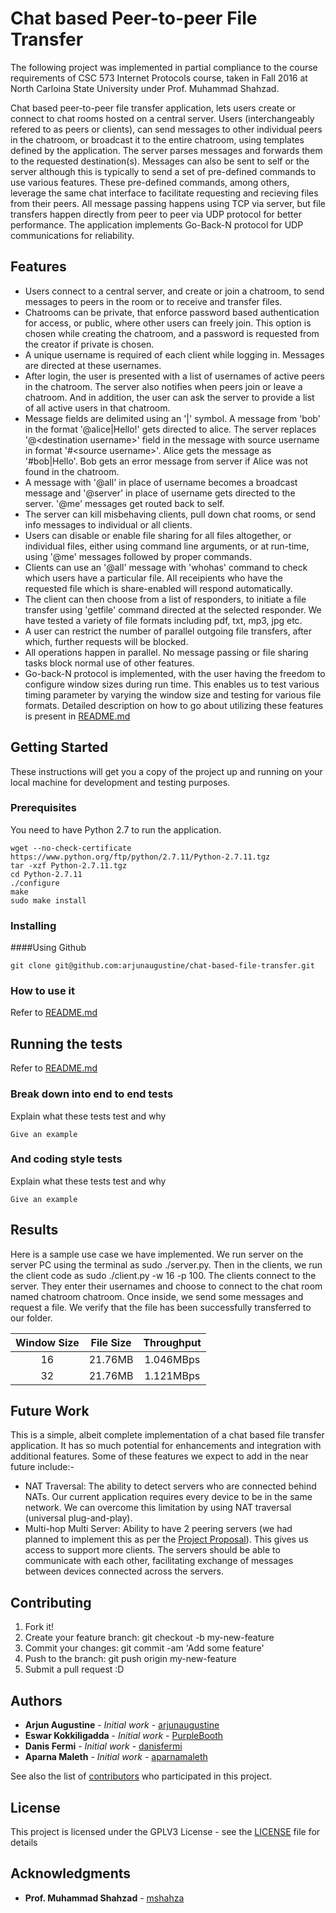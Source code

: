 # Chat based Peer-to-peer File Transfer

The following project was implemented in partial compliance to the course requirements of CSC 573 Internet Protocols course, taken in Fall 2016 at North Carloina State University under Prof. Muhammad Shahzad.


Chat based peer-to-peer file transfer application, lets users create or connect to chat rooms hosted on a central server. Users (interchangeably refered to as peers or clients), can send messages to other individual peers in the chatroom, or broadcast it to the entire chatroom, using templates defined by the application. The server parses messages and forwards them to the requested destination(s). Messages can also be sent to self or the server although this is typically to send a set of pre-defined commands to use various features. These pre-defined commands, among others, leverage the same chat interface to facilitate requesting and recieving files from their peers. All message passing happens using TCP via server, but file transfers happen directly from peer to peer via UDP protocol for better performance. The application implements Go-Back-N protocol for UDP communications for reliability.

## Features

* Users connect to a central server, and create or join a chatroom, to send messages to peers in the room or to receive and transfer files.
* Chatrooms can be private, that enforce password based authentication for access, or public, where other users can freely join. This option is chosen while creating the chatroom, and a password is requested from the creator if private is chosen.
* A unique username is required of each client while logging in. Messages are directed at these usernames.
* After login, the user is presented with a list of usernames of active peers in the chatroom. The server also notifies when peers join or leave a chatroom. And in addition, the user can ask the server to provide a list of all active users in that chatroom. 
* Message fields are delimited using an '|' symbol. A message from 'bob' in the format '@alice|Hello!' gets directed to alice. The server replaces '@\<destination username>' field in the message with source username in format '#\<source username>'. Alice gets the message as '#bob|Hello'. Bob gets an error message from server if Alice was not found in the chatroom.
* A message with '@all' in place of username becomes a broadcast message and '@server' in place of username gets directed to the server. '@me' messages get routed back to self.
* The server can kill misbehaving clients, pull down chat rooms, or send info messages to individual or all clients.
* Users can disable or enable file sharing for all files altogether, or individual files, either using command line arguments, or at run-time, using '@me' messages followed by proper commands.
* Clients can use an '@all' message with 'whohas' command to check which users have a particular file. All receipients who have the requested file which is share-enabled will respond automatically.
* The client can then choose from a list of responders, to initiate a file transfer using 'getfile' command directed at the selected responder. We have tested a variety of file formats including pdf, txt, mp3, jpg etc.
* A user can restrict the number of parallel outgoing file transfers, after which, further requests will be blocked.
* All operations happen in parallel. No message passing or file sharing tasks block normal use of other features.
* Go-back-N protocol is implemented, with the user having the freedom to configure window sizes during run time. This enables us to test various timing parameter by varying the window size and testing for various file formats.
Detailed description on how to go about utilizing these features is present in [README.md](code/README.md)

## Getting Started

These instructions will get you a copy of the project up and running on your local machine for development and testing purposes.

### Prerequisites

You need to have Python 2.7 to run the application.
 
```
wget --no-check-certificate https://www.python.org/ftp/python/2.7.11/Python-2.7.11.tgz
tar -xzf Python-2.7.11.tgz  
cd Python-2.7.11
./configure  
make  
sudo make install 
```

### Installing

####Using Github

```
git clone git@github.com:arjunaugustine/chat-based-file-transfer.git
```

### How to use it

Refer to [README.md](code/README.md)

## Running the tests

Refer to [README.md](code/README.md)

### Break down into end to end tests

Explain what these tests test and why

```
Give an example
```

### And coding style tests

Explain what these tests test and why

```
Give an example

```

## Results

Here is a sample use case we have implemented.
We run server on the server PC using the terminal as sudo ./server.py.
Then in the clients, we run the client code as sudo ./client.py -w 16 -p 100.
The clients connect to the server. They enter their usernames and choose to connect to the chat room named chatroom chatroom.
Once inside, we send some messages and request a file. We verify that the file has been successfully transferred to our folder.

| Window Size   | File Size     | Throughput  |
|:-------------:|:-------------:|:-----------:|
| 16            | 21.76MB       | 1.046MBps   |
| 32            | 21.76MB       | 1.121MBps   |

## Future Work

This is a simple, albeit complete implementation of a chat based file transfer application. It has so much potential for enhancements and integration with additional features. Some of these features we expect to add in the near future include:-
* NAT Traversal: The ability to detect servers who are connected behind NATs. Our current application requires every device to be in the same network. We can overcome this limitation by using NAT traversal (universal plug-and-play).
* Multi-hop Multi Server: Ability to have 2 peering servers (we had planned to implement this as per the [Project Proposal](Proposal.md)). This gives us access to support more clients. The servers should be able to communicate with each other, facilitating exchange of messages between devices connected across the servers.

## Contributing

1. Fork it!
2. Create your feature branch: git checkout -b my-new-feature
3. Commit your changes: git commit -am 'Add some feature'
4. Push to the branch: git push origin my-new-feature
5. Submit a pull request :D

## Authors

* **Arjun Augustine** - *Initial work* - [arjunaugustine](https://github.com/arjunaugustine)
* **Eswar Kokkiligadda** - *Initial work* - [PurpleBooth]()
* **Danis Fermi** - *Initial work* - [danisfermi](https://github.com/danisfermi)
* **Aparna Maleth** - *Initial work* - [aparnamaleth](https://github.com/aparnamaleth)

See also the list of [contributors]() who participated in this project.

## License

This project is licensed under the GPLV3 License - see the [LICENSE](LICENSE) file for details

## Acknowledgments


* **Prof. Muhammad Shahzad** - [mshahza](http://www4.ncsu.edu/~mshahza/)
